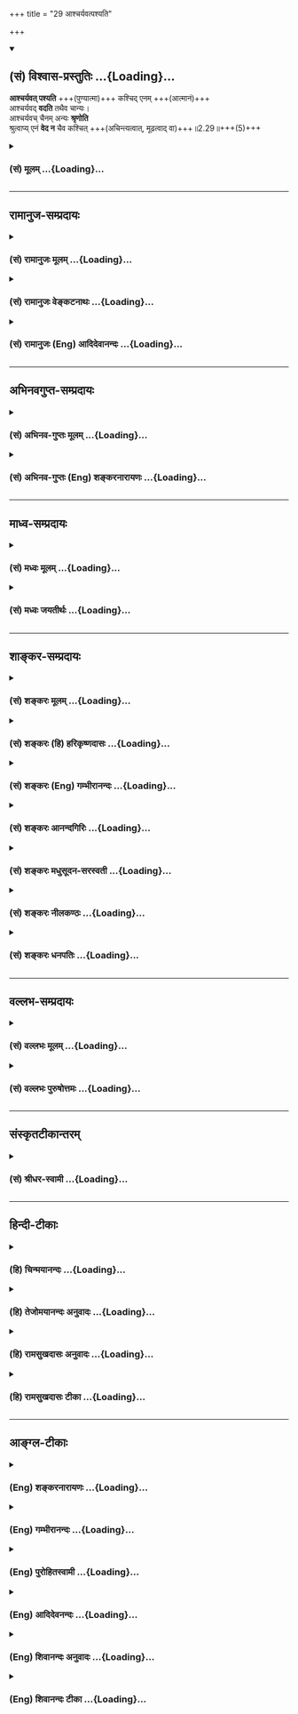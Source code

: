 +++
title = "29 आश्चर्यवत्पश्यति"

+++
<div class="js_include" newlevelforh1="2" title="(सं) विश्वास-प्रस्तुतिः" unfilled url="/purANam_vaiShNavam/mahAbhAratam/06-bhIShma-parva/03-bhagavad-gItA-parva/saMskRtam/vishvAsa-prastutiH/02_sAnkhya-yogaH_sarva-/29_Ashcharyavatpashy.md">
<details open><summary><h2>(सं) विश्वास-प्रस्तुतिः ...{Loading}...</h2></summary>

**आश्चर्यवत् पश्यति** +++(पुण्यात्मा)+++ कश्चिद् एनम् +++(आत्मानं)+++  
आश्चर्यवद् **वदति** तथैव चान्यः।  
आश्चर्यवच् चैनम् अन्यः **श्रृणोति**  
श्रुत्वाप्य् एनं **वेद न** चैव कश्चित् +++(अचिन्त्यत्वात्, मूढत्वाद् वा)+++॥2.29॥+++(5)+++
</details>
</div>
<div class="js_include collapsed" newlevelforh1="3" title="(सं) मूलम्" unfilled url="/purANam_vaiShNavam/mahAbhAratam/06-bhIShma-parva/03-bhagavad-gItA-parva/saMskRtam/mUlam/02_sAnkhya-yogaH_sarva-/29_Ashcharyavatpashy.md">
<details><summary><h3>(सं) मूलम् ...{Loading}...</h3></summary>

आश्चर्यवत्पश्यति कश्चिदेन  
माश्चर्यवद्वदति तथैव चान्यः।  
आश्चर्यवच्चैनमन्यः श्रृणोति  
श्रुत्वाप्येनं वेद न चैव कश्चित्।।2.29।।
</details>
</div>


_________________
## रामानुज-सम्प्रदायः
<div class="js_include collapsed" newlevelforh1="3" title="(सं) रामानुजः मूलम्" unfilled url="/purANam_vaiShNavam/mahAbhAratam/06-bhIShma-parva/03-bhagavad-gItA-parva/saMskRtam/rAmAnujaH/mUlam/02_sAnkhya-yogaH_sarva-/29_Ashcharyavatpashy.md">
<details><summary><h3>(सं) रामानुजः मूलम् ...{Loading}...</h3></summary>

।।2.29।। एवम् उक्तस्वभावं स्वेतर-समस्त-वस्तु-वि-सजातीयतया **आश्चर्यवद्** अवस्थितम् अनन्तेषु जन्तुषु महता तपसा क्षीणपाप उपचित-पुण्यः **कश्चित् पश्यति** तथाविधः कश्चित् परस्मै **वदति** एवं कश्चिद् एव **श्रृणोति, श्रुत्वा अपि एनं** यथावद् अवस्थितं तत्त्वतो **न कश्चिद् वेद।**

चकाराद् द्रष्टृ-वक्तृ-श्रोतृषु अपि तत्त्वतो दर्शनं, तत्त्वतो वचनं, तत्त्वतः श्रवणं दुर्लभम् इति उक्तं भवति।  

</details>
</div>
<div class="js_include collapsed" newlevelforh1="3" title="(सं) रामानुजः वेङ्कटनाथः" unfilled url="/purANam_vaiShNavam/mahAbhAratam/06-bhIShma-parva/03-bhagavad-gItA-parva/saMskRtam/rAmAnujaH/venkaTanAthaH/02_sAnkhya-yogaH_sarva-/29_Ashcharyavatpashy.md">
<details><summary><h3>(सं) रामानुजः वेङ्कटनाथः ...{Loading}...</h3></summary>

  
  
।।2.29।। एवमन्वारुह्यवादपरिसमापनेन पूर्वोक्तं स्वसिद्धान्तमेव
देहात्ममोहमूलदुरितावलीमलीमसे जगति तदधिकारिदुर्लभत्वादिकथनेन
प्रशंसतीत्याह एवमिति। कतिपयपदविशेषितोऽयममौपनिषद एवआश्चर्यवत्
इत्यादिश्लोकः। एवमुक्तस्वभावं इतिएनम् इत्यस्यार्थः। अव्यक्तोऽयम्
इत्यादिनोक्तं वैजात्यं आश्चर्यत्वहेतुत्वायाह स्वेतरेति।
आश्चर्यवच्छब्दस्य
पश्यत्यादिक्रियाविशेषणत्वभ्रमव्युदासायोक्तंआश्चर्यवदवस्थितमिति। आत्मनो
वैलक्षण्यकथनमेवात्रोचितमिति भावः। एतेन कर्तृदृष्टान्ततयाशंकरोक्तं
योजनान्तरमपि दूषितम्। कश्चिदिति निर्धारणार्थमाह अनन्तेष्विति। ज्ञानेन
हीनानां नराणां पशुभिः समत्वप्रदर्शनायोक्तंजन्तुष्वति। कश्चित् इत्यस्य
तात्पर्यार्थमाह महतेति। तथा चोच्यते कषाये कर्मभिः पक्वे ततो ज्ञानं
प्रवर्तते म.भा.अनु.प. इति। अन्यशब्दोऽत्र
पूर्वोत्तरवाक्यगतकश्चिच्छब्दसमानार्थः। परस्मै
इत्यर्थलब्धोक्तिः। श्रुत्वापि न वेद इत्युक्ते
व्याघातशास्त्रानारम्भादिदोषः स्यादित्याशङ्क्योक्तम् यथावदवस्थितं तत्त्वत
इति। प्रामाणिकसमस्ताकारयुक्तमनारोपितेन प्रकारेणेत्यर्थः।
तत्त्ववेदिनोऽत्र दुर्लभत्वमात्रे तात्पर्यं
श्रुत्वाऽपीत्यादिवाक्यस्थचकारस्यानुक्तसमुच्चयार्थत्वं तत्समुच्चेतव्यानि
चाह चकारादिति। देहातिरिक्तस्यात्मनो द्रष्टैव तावद्दुर्लभः किमुत
यथावस्थितद्रष्टा तथाविधेषु सत्स्वपि वक्तैव दुर्लभः किमुत सकलरहस्यवक्ता।
तादृशेषु सत्स्वपि श्रोतैव दुर्लभः
किम्पुनर्बाह्यान्तरसकलशिष्यगुणसम्पन्नतया यथावस्थितश्रोता त्वादृशः
इत्यभिप्रायः। प्रथमं श्रवणम् ततो मननाच्छ्रवणायत्तात्मनिश्चयः ततश्च
वचनयोग्यता तत्रापि चिराभ्यासादिना यथावस्थितवचनयोग्यता ततश्च
निदिध्यासनाद्दर्शनम् ततो रत्नतत्त्ववत् चिरनिरीक्षणसंस्कारात्
सविशेषदर्शनमिति वा क्रमः। अत्र देहातिरिक्तश्चेदात्मा किं तथा नोपलभ्यते
इति शङ्कापाकरणाय दुर्ज्ञानत्वकथनम्। सर्वैर्ज्ञातुमशक्ये वा वस्तुनि किं
त्वामेकमुपालभे इति भावः।  
  
  
  

</details>
</div>
<div class="js_include collapsed" newlevelforh1="3" title="(सं) रामानुजः (Eng) आदिदेवानन्दः" unfilled url="/purANam_vaiShNavam/mahAbhAratam/06-bhIShma-parva/03-bhagavad-gItA-parva/saMskRtam/rAmAnujaH/english/AdidevAnandaH/02_sAnkhya-yogaH_sarva-/29_Ashcharyavatpashy.md">
<details><summary><h3>(सं) रामानुजः (Eng) आदिदेवानन्दः ...{Loading}...</h3></summary>

2.29 Among innumerable beings, someone, who by great austerity has got
rid of sins and has increased his merits, realises this self possessing
the above mentioned nature, which is wonderful and distinct in kind from
all things other than Itself. Such a one speaks of It to another. Thus,
someone hears of It. And even after hearing of It, no one knows It
exactly that It really exists. The term 'ca' (and) implies that even
amongst the seers, the speakers and hearers, one with authentic
percepetion, authentic speech and authentic hearing, is a rarity.

</details>
</div>


_________________
## अभिनवगुप्त-सम्प्रदायः
<div class="js_include collapsed" newlevelforh1="3" title="(सं) अभिनव-गुप्तः मूलम्" unfilled url="/purANam_vaiShNavam/mahAbhAratam/06-bhIShma-parva/03-bhagavad-gItA-parva/saMskRtam/abhinava-guptaH/mUlam/02_sAnkhya-yogaH_sarva-/29_Ashcharyavatpashy.md">
<details><summary><h3>(सं) अभिनव-गुप्तः मूलम् ...{Loading}...</h3></summary>

।।2.30।। एवंविधं च  
आश्चर्यवदिति। ननु यद्येवमयमात्मा अविनाशी किमिति सर्वेण तथैव नोपलभ्यते
यतः अद्भुतवत्कश्चिदेव पश्यति श्रुत्वापि एनं +++(N omit एनम्)+++ न कश्चित् +++(S N
न कश्चिदेव जा ( N कश्चिज्जा)+++ नाति न वेत्ति) वेत्ति न +++(K omits न)+++
जानाति।  

</details>
</div>
<div class="js_include collapsed" newlevelforh1="3" title="(सं) अभिनव-गुप्तः (Eng) शङ्करनारायणः" unfilled url="/purANam_vaiShNavam/mahAbhAratam/06-bhIShma-parva/03-bhagavad-gItA-parva/saMskRtam/abhinava-guptaH/english/shankaranArAyaNaH/02_sAnkhya-yogaH_sarva-/29_Ashcharyavatpashy.md">
<details><summary><h3>(सं) अभिनव-गुप्तः (Eng) शङ्करनारायणः ...{Loading}...</h3></summary>

2.39 Ascaryavat etc. But, if this Self is, in this manner, changeless
(or destructionless), why is This not observed just as such by all ; It
is so because, as if by a rare chance, only some one observes \[This\].
Even after listening, not even one understands This i.e., realises This.

</details>
</div>


_________________
## माध्व-सम्प्रदायः
<div class="js_include collapsed" newlevelforh1="3" title="(सं) मध्वः मूलम्" unfilled url="/purANam_vaiShNavam/mahAbhAratam/06-bhIShma-parva/03-bhagavad-gItA-parva/saMskRtam/madhvaH/mUlam/02_sAnkhya-yogaH_sarva-/29_Ashcharyavatpashy.md">
<details><summary><h3>(सं) मध्वः मूलम् ...{Loading}...</h3></summary>

।।2.29।। देहयोगवियोगस्य नियतत्वादात्मनश्चेश्वरसरूपत्वात् सर्वथानाशान्न
शोकः कार्य इत्युपसंहर्तुमैश्वरं सामर्थ्यं पुनर्दर्शयति आश्चर्यवदिति।
दुर्लभत्वेनेत्यर्थः। तद्ध्याश्चर्यं लोके।
दुर्लभोऽपीश्वरसरूपत्वात्सूक्ष्मत्वाच्चात्मनस्तद्द्रष्टा।  

</details>
</div>
<div class="js_include collapsed" newlevelforh1="3" title="(सं) मध्वः जयतीर्थः" unfilled url="/purANam_vaiShNavam/mahAbhAratam/06-bhIShma-parva/03-bhagavad-gItA-parva/saMskRtam/madhvaH/jayatIrthaH/02_sAnkhya-yogaH_sarva-/29_Ashcharyavatpashy.md">
<details><summary><h3>(सं) मध्वः जयतीर्थः ...{Loading}...</h3></summary>

।।2.29।। आश्चर्यवदिति श्लोकस्य न प्रकृतसङ्गतिर्दृश्यते तदुत्तरश्च
पुनरुक्त इत्यत आह **देहयोगे**ति। द्वन्द्वैकवद्भावोऽयम्। सर्वथेति
बिम्बनाशाभावादिभिः सर्वैः प्रकारैरित्युपसंहर्तुमुत्तरेण श्लोकेन।
ईश्वरसरूपत्वेऽपि कथमनाश
इत्याशङ्कापरिहारहेतुत्वा**दुपसंहर्तु**मित्युक्तम्। अप्रमेयस्येस्यादिना
प्रागुक्तत्वात्पुनरिति। एवं यः कश्चित्पश्यति स आश्चर्यवदित्याद्युक्त्वा
चतुर्थपादेन तदुपपादनं क्रियते तं व्याचष्टे **दुर्लभत्वेने**ति।
दुर्लभत्वमाश्चर्यशब्दप्रवृत्तौ निमित्तमित्यर्थः। तत्कथमित्यत आह
**तद्धी**ति। आश्चर्यमनित्ये अष्टा.6।1।147 इत्यादिस्मतिं हिशब्देन
सूचयति। सर्वेषामात्मद्रष्ट्वत्वात्कथमात्मद्रष्टा दुर्लभोऽपि
येनाश्चर्यमुच्यते इत्यत आह **दुर्लभो**ऽपीति।
ईश्वरसरूपत्वादिनाऽऽत्मद्रष्टा दुर्लभ इति भावः। अनेन आश्चर्य
एवाश्चर्यवदित्युच्त इत्युक्तं भवति। यत्प्रतिबिम्बस्य जीवस्य द्रष्टाऽपि
दुर्लभः किं तत्सामर्थ्यं वर्णनीयम् इतीश्वरसामर्थ्यदर्शनम्।
देहयोगवियोगस्येत्यादिनादेही नित्यं 2।30 इति (उत्तर) श्लोको (ऽपि)
व्याख्यातः। स्वधर्मं 2।3138 इत्यादयः श्लोका अतिरोहितार्थत्वान्न
व्याख्याताः। एवमुत्तरत्रापि।  

</details>
</div>


_________________
## शाङ्कर-सम्प्रदायः
<div class="js_include collapsed" newlevelforh1="3" title="(सं) शङ्करः मूलम्" unfilled url="/purANam_vaiShNavam/mahAbhAratam/06-bhIShma-parva/03-bhagavad-gItA-parva/saMskRtam/shankaraH/mUlam/02_sAnkhya-yogaH_sarva-/29_Ashcharyavatpashy.md">
<details><summary><h3>(सं) शङ्करः मूलम् ...{Loading}...</h3></summary>

।।2.29।।  
  
आश्चर्यवत् आश्चर्यम् अदृष्टपूर्वम् अद्भुतम् अकस्माद्दृश्यमानं तेन तुल्यं
आश्चर्यवत् आश्चर्यमिव एनम् आत्मानं पश्यति कश्चित्। आश्चर्यवत् एनं वदति
तथैव च अन्यः। आश्चर्यवच्च एनमन्यः श्रृणोति। श्रुत्वा दृष्ट्वा उक्त्वापि
एनमात्मानं वेद न चैव कश्चित्। अथवा योऽयमात्मानं पश्यति स आश्चर्यतुल्यः
यो वदति यश्च श्रृणोति सः अनेकसहस्रेषु कश्चिदेव भवति। अतो दुर्बोध आत्मा
इत्यभिप्रायः।।  
अथेदानीं प्रकरणार्थमुपसंहरन्ब्रूते  
  

</details>
</div>
<div class="js_include collapsed" newlevelforh1="3" title="(सं) शङ्करः (हि) हरिकृष्णदासः" unfilled url="/purANam_vaiShNavam/mahAbhAratam/06-bhIShma-parva/03-bhagavad-gItA-parva/saMskRtam/shankaraH/hindI/harikRShNadAsaH/02_sAnkhya-yogaH_sarva-/29_Ashcharyavatpashy.md">
<details><summary><h3>(सं) शङ्करः (हि) हरिकृष्णदासः ...{Loading}...</h3></summary>

।।2.29।। जिसका प्रकरण चल रहा है यह आत्मतत्त्व दुर्विज्ञेय है।
सर्वसाधारणको भ्रान्ति करा देनेवाले विषयमें केवल एक तुझे ही क्या उलाहना
दूँ यह आत्मा दुर्विज्ञेय कैसे है सो कहते हैं  
पहले जो नहीं देखा गया हो अकस्माद् दृष्टिगोचर हुआ हो ऐसे अद्भुत पदार्थका
नाम आश्चर्य है उसके सदृशका नाम आश्चर्यवत् है इस आत्माको कोई ( महापुरुष )
ही आश्चर्यमय वस्तुकी भाँति देखता है।  
वैसे ही दूसरा ( कोई एक ) इसको आश्चर्यवत् कहता है अन्य ( कोई ) इसको
आश्चर्यवत् सुनता है एवं कोई इस आत्माको सुनकर देखकर और कहकर भी नहीं
जानता।  
अथवा जो इस आत्माको देखता है वह आश्चर्यके तुल्य है जो कहता है और जो सुनता
है वह भी ( आश्चर्यके तुल्य है )। अभिप्राय यह कि अनेक सहस्रोंमेंसे कोई एक
ही ऐसा होता है। इसलिये आत्मा बड़ा दुर्बोध है।  

</details>
</div>
<div class="js_include collapsed" newlevelforh1="3" title="(सं) शङ्करः (Eng) गम्भीरानन्दः" unfilled url="/purANam_vaiShNavam/mahAbhAratam/06-bhIShma-parva/03-bhagavad-gItA-parva/saMskRtam/shankaraH/english/gambhIrAnandaH/02_sAnkhya-yogaH_sarva-/29_Ashcharyavatpashy.md">
<details><summary><h3>(सं) शङ्करः (Eng) गम्भीरानन्दः ...{Loading}...</h3></summary>

2.29 'This Self under discussion is inscrutable. Why should I blame you
alone regarding a thing that is a source of delusion to all!' How is
this Self inscrutable; \[It may be argued that the Self is the object of
egoism. The answer is: Although the individualized Self is the object of
egoism, the absolute Self is not.\] This is being answered in, 'Someone
visualizes It as a wonder,' etc. Kascit, someone; pasyati, visualizes;
enam, It, the Self; ascaryavat, as a wonder, as though It were a wonder
a wonder is something not seen before, something strange, something seen
all on a sudden; what is comparable to that is ascarya-vat; ca, and;
tatha, similarly; eva, indeed; kascit, someone; anyah, else; vadati,
talks of It as a wonder. And someone else srnoti, hears of It as a
wonder. And someone, indeed, na, does not; veda, realize It; api, even;
srutva, after hearing, seeing and speaking about It. Or, (the meaning
is) he who sees the Self is like a wonder. He who speaks of It and the
who hears of It is indeed rare among many thousands. Therefore, the idea
is that the Self is difficult to understand. Now, in the course of
concluding the topic under discussion, \[viz the needlessness of sorrow
and delusion,from the point of view of the nature of things.\] He says,
'O descendant of Bharata, this embodied Self', etc.

</details>
</div>
<div class="js_include collapsed" newlevelforh1="3" title="(सं) शङ्करः आनन्दगिरिः" unfilled url="/purANam_vaiShNavam/mahAbhAratam/06-bhIShma-parva/03-bhagavad-gItA-parva/saMskRtam/shankaraH/AnandagiriH/02_sAnkhya-yogaH_sarva-/29_Ashcharyavatpashy.md">
<details><summary><h3>(सं) शङ्करः आनन्दगिरिः ...{Loading}...</h3></summary>

।।2.29।। अर्जुनं प्रत्युपालम्भं दर्शयित्वा प्रकृतस्यात्मनो
दुर्विज्ञेयत्वात्तं प्रत्युपालम्भो न संभवतीति मन्वानः सन्नाह
**दुर्विज्ञेय इति।** तथाचात्माज्ञाननिमित्तविप्रलम्भस्य
साधारणत्वादसाधारणोपलम्भस्य निरवकाशतेत्याह **किं त्वामेवेति।**
अहंप्रत्ययवेद्यत्वादात्मनो दुर्विज्ञेयत्वमसिद्धमिति शङ्कते **कथमिति।**
विशिष्टस्यात्मनोऽहंप्रत्ययस्य दृष्टत्वेऽपि केवलस्य तदभावादस्ति
दुर्विज्ञेयतेति श्लोकमवतारयति **आहेति।** आश्चर्यवदित्याद्येन
पादेनात्मविषयदर्शनस्य दुर्लभत्वं दर्शयता द्रष्टुर्दौर्लभ्यमुच्यते
द्वितीयेन च तद्विषयवेदनस्य दुर्लभत्वोक्तेस्तदुपदेष्टुस्तथात्वं कथ्यते
तृतीयेन तदीयश्रवणस्य दुर्लभत्वद्वारा श्रोतुर्विरलता विवक्षिता
श्रवणदर्शनोक्तीनां भावेऽपि तद्विषयसाक्षात्कारस्यात्यन्तायासलभ्यत्वं
चतुर्थेनाभिप्रेतमिति विभागः। आत्मगोचरदर्शनादिदुर्लभत्वद्वारा
दुर्बोधत्वमात्मनः साधयति **आश्चर्यवदिति।** संप्रत्यात्मनि
दृष्टुर्वक्तुः श्रोतुः साक्षात्कर्तुश्च दुर्लभत्वाभिधानेन तदीयं
दुर्बोधत्वं कथयति **अथवेति।** व्याख्यानद्वयेऽपि फलितमाह **अत**
**इति।  
**

</details>
</div>
<div class="js_include collapsed" newlevelforh1="3" title="(सं) शङ्करः मधुसूदन-सरस्वती" unfilled url="/purANam_vaiShNavam/mahAbhAratam/06-bhIShma-parva/03-bhagavad-gItA-parva/saMskRtam/shankaraH/madhusUdana-sarasvatI/02_sAnkhya-yogaH_sarva-/29_Ashcharyavatpashy.md">
<details><summary><h3>(सं) शङ्करः मधुसूदन-सरस्वती ...{Loading}...</h3></summary>

।।2.29।। ननु विद्वांसोऽपि बहवः शोचन्ति तत्किं मामेव पुनः पुनरेवमुपालभसे
अन्यच्च इति न्यायात्त्वद्वचनार्थाप्रतिपत्तिरपि मम न दोषः। तत्रान्येषामपि
तवेवात्मापरिज्ञानादेव शोकः आत्मप्रतिपादकशास्त्रार्थाप्रतिपत्तिश्च
तवाप्यन्येषामिव  
  
स्वाशयदोषादिति नोक्तदोषद्वयमित्यभिप्रेत्यात्मनो दुर्विज्ञेयतामाह एनं
प्रकृतं देहिनमाश्चर्येणाद्भुतेन तुल्यतया वर्तमानं  
  
आविद्यकनानाविधविरुद्धधर्मवत्तया सन्तमप्यसन्तमिव स्वप्रकाशचैतन्यरूपमपि
जडमिव आनन्दघनमपि दुःखितमिव  
  
निर्विकारमपि सविकारमिव नित्यमप्यनित्यमिव प्रकाशमानमप्यप्रकाशमानमिव
ब्रह्माभिन्नमपि तद्भिन्नमिव मुक्तमपि बद्धमिव अद्वितीयमपि सद्वितीयमिव
संभावितविचित्रानेकाकारप्रतीतिविषयं पश्यति।
शास्त्राचार्योपदेशाभ्यामाविद्यकसर्वद्वैतनिषेधेन  
  
परमात्मस्वरूपमात्राकारायां वेदान्तमहावाक्यजन्यायां
सर्वसुकृतफलभूतायामन्तःकरणवृत्तौ प्रतिफलितं समाधिपरिपाकेन  
  
साक्षात्करोति कश्चिच्छमदमादिसाधनसंपन्नचरमशरीरः कश्चिदेव नतु सर्वः। तथा
कश्चिदेनं यत्पश्यति तदाश्चर्यवदिति  
  
क्रियाविशेषणम्। आत्मदर्शनमप्याश्चर्यवदेव यत्स्वरूपतो मिथ्याभूतमपि
सत्यस्य व्यञ्जकं आविद्यकमप्यविद्याया विघातकं अविद्यामुपघ्नतत्कार्यतया
स्वात्मानमप्युपहन्तीति। यथा यः कश्चिदेनं पश्यति स आश्चर्यवदिति
कर्तृविशेषणम्। यतोऽसौ  
  
निवृत्ताविद्यातत्कार्योऽपि प्रारब्धकर्मप्राबल्यात्तद्वानिव व्यवहरति
सर्वदा समाधिनिष्ठोऽपि व्युत्तिष्ठति व्युत्थितोऽपि पुनः  
  
समाधिमनुभवतीति प्रारब्धकर्मवैचित्र्याद्विचित्रचरित्रः
प्राप्तदुष्प्रापज्ञानत्वात्सकललोकस्पृहणीयोऽत आश्चर्यवदेव भवति।  
  
तदेतत्त्रयमाश्चर्यमात्मा तज्ज्ञानं तज्ज्ञाता चेति परमदुर्विज्ञेयमात्मानं
त्वं कथमनायासेन जानीया इत्यभिप्रायः।  
  
एवमुपदेष्टुरभावादप्यात्मा दुर्विज्ञेयः। यो ह्यात्मानं जानाति स एव
तमन्यस्मै ध्रुवं ब्रूयात् अज्ञस्योपदेष्टृत्वासंभवात्। जानंस्तु
समाहितचित्तः प्रायेण कथं ब्रवीतु। व्युत्थितचित्तोऽपि परेण ज्ञातुमशक्यः।
यथाकथंचिज्ज्ञातोऽपि  
  
लाभपूजाख्यात्यादिप्रयोजनानपेक्षत्वान्न ब्रवीत्येव कथंचित्कारुण्यमात्रेण
ब्रुवंस्तु परमेश्वरवदत्यन्तदुर्लभएवेत्याह  
  
आश्चर्यवद्वदति तथैव चान्य इति। यथा जानाति तथैव वदति।
एनमित्यनुकर्षणार्थश्चकारः। स चान्यः सर्वज्ञजनविलक्षणो नतु यः पश्यति
ततोऽन्य इति व्याघातात्। तत्रापि कर्मणि क्रियायां कर्तरि चाश्चर्यवदिति
योज्यम्। तत्र कर्मणः कर्तुश्च प्रागाश्चर्यत्वं व्याख्यातं क्रियायास्तु
व्याख्यायते। सर्वशब्दावाच्यस्य शुद्धस्यात्मनो यद्वचनं तदाश्चर्यवत्। तथाच
श्रुतिःयतो वाचो निवर्तन्ते। अप्राप्य मनसा सह इति। केनापि शब्देनावाच्यस्य
शुद्धस्यात्मनो विशिष्टशक्तेन पदेन जहदजहत्स्वार्थलक्षणया कल्पितसंबन्धेन
लक्ष्यतावच्छेदकमन्तरेणैव प्रतिपादनं तदपि
निर्विकल्पकसाक्षात्काररूपमत्याश्चर्यमित्यर्थः। अथवा विना शक्तिं विना
लक्षणां विना संबन्धान्तरं सुषुप्तोत्थापकवाक्यवत्तत्त्वमस्यादिवाक्येन
यदात्मतत्त्वप्रतिपादनं तदाश्चर्यवत्। शब्दशक्तेरचिन्त्यत्वात्। नच विना
संबन्धं बोधनेऽतिप्रसङ्गः लक्षणापक्षेऽपि तुल्यत्वात्
शक्यसंबन्धरूपानेकसाधारणत्वात्। तात्पर्यविशेषान्नियम इतिचेत् न। तस्यापि
सर्वान्प्रत्यविशेषात्। कश्चिदेव तात्पर्यविशेषमवधारयति न सर्व इतिचेद्धन्त
तर्हि पुरुषगत एव कश्चिद्विशेषो निर्दोषत्वरूपो नियामकः सचास्मिन्पक्षेऽपि
न दण्डवारितः। तथाच यादृशस्य शुद्धान्तःकरणस्य तात्पर्यानुसन्धानपुरःसरं
लक्षणया वाक्यार्थबोधो भवद्भिरङ्गीक्रियते तादृशस्यैव केवलः
शब्दविशेषोऽखण्डसाक्षात्कारं विनापि संबन्धेन जनयतीति किमनुपपन्नम्।
एतस्मिन्पक्षे शब्दवृत्त्याविषयत्वात्यतो वाचो निवर्तन्ते इति
सुतरामुपपन्नम्। अयं च भगवदभिप्रायो वार्तिककारैः
प्रपञ्चितःदुर्बलत्वादविद्याया आत्मत्वाद्बोधरूपिणः।
शब्दशक्तेरचिन्त्यत्वाद्विद्मस्तं मोहहानतः।। अगृहीत्वैव
संबन्धमभिधानाभिधेययोः। हित्वा निद्रां प्रबुध्यन्ते सुषुप्तेर्बोधिताः
परैः।। जाग्रद्वन्न यतः शब्दं सुषुप्तौ वेत्ति कश्चन। ध्वस्तेऽतो
ज्ञानतोऽज्ञाने ब्रह्मास्मीति भवेत्फलम्।। अविद्याघातिनः शब्दाद्याहं
ब्रह्मेति धीर्भवेत्। नश्यत्यविद्यया सार्धं हत्वा रोगमिवौष धम्।।
इत्यादिना ग्रन्थेन। तदेवं वचनविषयस्य
वक्तुर्वचनक्रियायाश्चात्याश्चर्यरूपत्वादात्मनो दुर्विज्ञानत्वमुक्त्वा
श्रोतुर्दुर्मिलत्वादपि तदाह आश्चर्यवच्चैनमन्यः शृणोति श्रुत्वाप्येनं
वेदेति। अन्यो द्रष्टुर्वक्तुश्च मुक्ताद्विलक्षणो मुमुक्षुर्वक्तारं
ब्रह्मविदं विधिवदुपसृत्य एनं शृणोति श्रवणाख्यविचारविषयीकरोति।
वेदान्तवाक्यतात्पर्यनिश्चयेनावधारयतीति यावत्। श्रुत्वा चैनं  
  
मनननिदिध्यासनपरिपाकाद्वेदापि साक्षात्करोत्यपि आश्चर्यवत्।
तथाचआश्चर्यवत्पश्यति कश्चिदेनम् इति व्याख्यातम्। अत्रापि
कर्तुराश्चर्यरूपत्वमनेकजन्मानुष्ठितसुकृतक्षालितमनोमलतयादिदुर्लभत्वात्।
तथाच वक्ष्यतिमनुष्याणां सहस्रेषु कश्चिद्यतति सिद्धये। यततामपि सिद्धानां
कश्चिन्मां वेत्ति तत्त्वतः।। इति। श्रवणायापि बहुभिर्यो न लभ्यः
शृण्वन्तोऽपि बहवो यं न विद्युःआश्चर्योऽस्य वक्ता कुशलोऽस्य लब्धा
आश्चर्यो ज्ञाता कुशलानुशिष्टः इति श्रुतेश्च। एवं
श्रवणश्रोतव्ययोराश्चर्यत्वं  
  
प्राग्वद्व्याख्येयम्। ननु यः श्रवणमननादिकं करोति स आत्मानं वेदेति
किमाश्चर्यमत आह नचैव कश्चिदिति। चकारः  
  
क्रियाकर्मपदयोरनुषङ्गार्थः। कश्चिदेनं नैव वेद श्रवणादिकं कुर्वन्नपि
तदकुर्वंस्तु न वेदेति किमु वक्तव्यम्। ऐहिकमप्रस्तुतप्रतिबन्धे तद्दर्शनात्
इति न्यायात्। उक्तंच वार्तिककारैःकुतस्तज्ज्ञानमिति चेत्तद्धि
बन्धपरिक्षयात्। असावपि च भूतो वा भावी वा वर्ततेऽथवा।। इति।
श्रवणादिकुर्वतामपि प्रतिबन्धपरिक्षयादेव ज्ञानं जायते अन्यथा तु न। सच  
  
प्रतिबन्धपरिक्षयः कस्यचिद्भूत एव यथा हिरण्यगर्भस्य। कस्यचिद्भावी यथा
वामदेवस्य। कस्यचिद्वर्तते यथा श्वेतकेतोः। तथा च
प्रतिबन्धक्षयस्यातिदुर्लभत्वात्ज्ञानमुत्पद्यते पुंसां क्षयात्पापस्य
कर्मणः इति स्मृतेश्च दुर्विज्ञेयोऽयमात्मेति निर्गलितोऽर्थः। यदि
तुश्रुत्वाप्येनं वेद न चैव कश्चित् इत्येव व्याख्यायेत तदाआश्चर्यो ज्ञाता
कुशलानुशिष्टः इति श्रुत्येकवाक्यता न स्यात्। यततामपि सिद्धानां कश्चिन्मां
वेत्ति तत्त्वतः इति भगवद्वचनविरोधश्चेति विद्वद्भिरविनयः क्षन्तव्यः। अथवा
न चैव  
  
कश्चिदित्यस्य सर्वत्र संबन्धः। कश्चिदेनं न पश्यति न वदति न शृणोति
श्रुत्वापि न वेदेति पञ्चप्रकारा उक्ताः।  
  
कश्चित्पश्यत्येव न वदति कश्चित्पश्यति च वदति च कश्चित्तद्वचनं शृणोति च
तदर्थं जानाति च कश्चिच्छ्रुत्वापि न जानाति च कश्चित्तु सर्वबहिर्भूत इति।
अविद्वत्पक्षे त्वसंभावनाविपरीतभावनाभिभूतत्वादाश्चर्यतुल्यत्वं
दर्शनवदनश्रवणेष्विति  
  
निगदव्याख्यातः श्लोकः। चतुर्थपादे तु दृष्ट्वोक्त्वा श्रुत्वापीति
योजना।  

</details>
</div>
<div class="js_include collapsed" newlevelforh1="3" title="(सं) शङ्करः नीलकण्ठः" unfilled url="/purANam_vaiShNavam/mahAbhAratam/06-bhIShma-parva/03-bhagavad-gItA-parva/saMskRtam/shankaraH/nIlakaNThaH/02_sAnkhya-yogaH_sarva-/29_Ashcharyavatpashy.md">
<details><summary><h3>(सं) शङ्करः नीलकण्ठः ...{Loading}...</h3></summary>

।।2.29।। ननु वज्रपञ्जरतुल्यस्य सर्वप्रमाणसिद्धस्य वियदादिप्रपञ्चस्य कथं
रज्जूरगादिवदज्ञानप्रभवत्वेनात्यन्ततुच्छत्वमुच्यते कथं वा
कर्मज्ञानकाण्डापेक्षितमात्मनो यज्ञादिकर्तृत्वं श्रवणादिकर्तृत्वं
चापह्नूयत इत्याशङ्क्याह **आश्चर्यवदिति।** कश्चित् ज्ञातात्मतत्त्व
एनमतीतानन्तरश्लोकोक्तं भूतग्राममाश्चर्यवत् आश्चर्यमद्भुतं
स्वप्नमायेन्द्रजालादिकं तेन तुल्यमाश्चर्यवत् तथाभूतं पश्यति। तथा
कश्चिदेनं आश्चर्यवद्वदति सत्त्वेन असत्त्वेन वा निर्वक्तुमशक्यमपि
अनिर्वचनीयेनैव लोकाप्रसिद्धेन रूपेणोपपादयति। तथाहि रज्जूरगवत्प्रपञ्चः
संश्चेत्नेह नानास्ति किंचन इति श्रुत्या न बाध्येत असंश्चेन्न प्रतीयेत
तस्मादनिर्वचनीयोऽयमिति। तदिदं सर्वव्यवहारास्पदस्यापि प्रपञ्चस्य
मिथ्यात्वोपपादनमत्याश्चर्यमित्यर्थः। तथा एनं प्रपञ्चमन्य आश्चर्यवत्
शृणोति। इमे लोका इमे देवा इमे वेदा इदं सर्वं यदयमात्मा इति
प्रत्यक्षेणानात्मतया उपलभ्यमानस्यापि प्रपञ्चस्य यत् प्रत्यगभिन्नत्वेन
श्रवणं तदत्यन्तमाश्चर्यम्। न हीयं श्रुतिःयजमानः प्रस्तरः
इत्यादिवदुपचरितार्था। प्रपञ्चस्यात्मनः पृथक्त्वेआत्मनो वा अरे दर्शनेन
श्रवणेन मत्या विज्ञानेनेदं सर्वं विदितं भवति
इत्येकविज्ञानात्सर्वविज्ञानप्रतिज्ञोपरोधापत्तेः। न च
प्रतिज्ञाप्यौपचारिकी। प्रदेशान्तरे श्रुतस्ययथा सौम्यैकेन मृत्पिण्डेन
सर्वं मृन्मयं विज्ञातं स्यात् इति दृष्टान्तस्योपरोधापत्तेः।
तस्मात्प्रतिज्ञादृष्टान्तनिगमनानामेकवाक्यत्वात् न
प्रपञ्चस्यात्मान्यत्वम्। तच्च भेदग्राहिप्रत्यक्षविरोधादाश्चर्यमिव
श्रृणोति। तथा कश्चिदेनं प्रपञ्चं प्रत्यगनन्यत्वेन श्रुत्वा अपिशब्दात्
उक्त्वा स्वप्नादिदृष्टान्तैरुपपाद्य दृष्ट्वा ध्यानेन च साक्षात्कृत्वापि
तत्त्वतो न वेद न जानाति। तथाहि प्राप्तापि प्रज्ञा तीव्रविक्षेपवतः
परिहीयत इति वक्ष्यति। तस्मादात्मैक्यात्संभवत्येव प्रपञ्चस्य
रज्जूरगादितुल्यत्वेन तुच्छत्वम्। यद्वा एनं आत्मानं
कर्तृत्वभोक्तृत्वदुःखित्वानित्यत्वजडत्वसङ्गित्वपरिच्छिन्नत्वादिधर्मवत्तया
प्रसिद्धमपि तत्त्वमसीत्यागमोत्थया ब्रह्माकारान्तःकरणवृत्त्या
ब्रह्मविद्याख्यया अकर्तारमभोक्तारमानन्दघनं
सत्यचिद्रूपमसङ्गमनन्तमपरोक्षीकरोतीति महदाश्चर्यम्। यत् पश्यति
तदाश्चर्यवदिति क्रियाविशेषणं वा। आविद्यकमपि दर्शनमविद्यां स्वात्मानं च
कतकरजोवन्निवर्तयतीति। यद्वा यः पश्यति स आश्चर्यवदिति कर्तृविशेषणम्। यत
एक एव विद्वान् समाधिव्युत्थानयोः परस्परविरुद्धमात्मनो ब्रह्मभावं जीवभावं
च यावदारब्धकर्मक्षयमनुभवतीति तथा वाङ्मनसातीतमप्यात्मानं यद्वाचा वदति
तदप्याश्चर्यम्। अगृहीतसंगतिकेनापिशब्देन यथा सुप्तः प्रबोध्यते तद्वत्।
यथोक्तं वार्तिकेअगृहीत्वैव संबन्धमभिधानाभिधेययोः। हित्वा निद्रां
प्रबुध्यन्ते सुषुप्ते बोधिताः परैः। जाग्रद्वन्न यतः शब्दं सुषुप्ते
वेत्ति कश्चन। ध्वस्तेऽतो ज्ञानतोऽज्ञाने ब्रह्मास्मीति भवेत्फलम्।
अविद्याघातिनः शब्दाद्याहं ब्रह्मेति धीर्भवेत्। नश्यत्यविद्यया सार्धं
हत्वा रोगमिवौषधम्। इति। तथा यः शृणोति सोऽपि आश्चर्यवत् अतिदुर्लभ
इत्यर्थः। श्रवणायापि बहुभिर्यो न लभ्यः इति श्रुतेः। शृण्वन्तोऽपि बहवो यं न
विदुः इति श्रुतिद्वितीयपादार्थं संगृह्णाति
**श्रुत्वाप्येनमिति।**आश्चर्यो वक्ता कुशलोऽस्य लब्धा आश्चर्यो ज्ञाता
कुशलेनानुशिष्टः इति उत्तरार्धस्तु श्लोकपूर्वार्धेन संगृहीत इति ज्ञेयम्।
दुर्विज्ञेयोऽयमात्मा अतस्त्वं तज्ज्ञानार्थं यतस्वेति भावः।  

</details>
</div>
<div class="js_include collapsed" newlevelforh1="3" title="(सं) शङ्करः धनपतिः" unfilled url="/purANam_vaiShNavam/mahAbhAratam/06-bhIShma-parva/03-bhagavad-gItA-parva/saMskRtam/shankaraH/dhanapatiH/02_sAnkhya-yogaH_sarva-/29_Ashcharyavatpashy.md">
<details><summary><h3>(सं) शङ्करः धनपतिः ...{Loading}...</h3></summary>

।।2.29।। शुद्धात्मनो दुर्विज्ञेयत्वाद्रभान्तेश्च सर्वसाधारणत्वान्न
त्वां प्रत्येवोपालम्भो युक्त इत्याह **आश्चर्यवदिति।**
आश्चर्यमद्भुतभदृष्टपूर्वमकस्मादृष्यमानं तेन तुल्यमाश्चर्यवत्।
कश्चिदेनमात्मानमाश्चर्यवत्पश्यति। तथैव चान्य एनमाश्चर्यवद्वदति।
अन्यश्चैनमाश्चर्यवच्छ्रणोति। श्रुत्वोक्त्वा दृष्ट्वाप्येनं
कश्चित्प्रतिबन्धवशान्न वेद साक्षान्न जानाति। ऐहिकमप्यप्रस्तुतप्रतिबन्धे
तद्दर्शनात् इति व्याससूत्रात् फलोन्मुखं विद्याविरुद्धफलत्वं कर्म
प्रस्तुतं तेन प्रतिबन्धः प्रस्तुतप्रतिबन्ध तदभावेऐहिकभस्मिन्नेव जन्मनि
विद्या जायते सति तु तस्मिञ्जन्मान्तरेऽपि सा जायते कुतः तद्दर्शनात्
प्रतिबन्धतदभावभ्यामुभयविधविद्याजन्मनः श्रुतौ दर्शनात्गर्भस्थ एव वामदेवः
प्रतिपेदे ब्रह्मभावम् इति वदन्ती श्रुतिः सति प्रतिबन्धे
जन्मान्तरसंचितसाधनाज्जन्मान्तरे विद्योत्पत्तिं दर्शयतीति तदर्थः। यद्वा
योऽयमात्मानं पश्यति स आश्चर्यतुल्य एवमग्रेऽपि यो वदति यश्च श्रृणोति
सोऽनेकशतसहस्त्रेषु कश्चिदेव यश्चोक्त्वा श्रुत्वा पश्यति परोक्षज्ञानवान्
भवति स ततोऽपि दुर्लभः यस्तु साक्षात्करोति स तु ततोऽपि दर्लभ इत्याह
**श्रुत्वापीति।** अतो दुर्बोध आत्मेत्यभिप्रायः। तथाच प्रथमपक्षे
प्रथमपादेनात्मविषयकपरोक्षदर्शनस्य तथैव द्वितीयेन वदनस्य तृतीयने श्रवणस्य
चच दुर्लभत्वं चतुर्थेन साक्षात्कारस्य चात्यन्तदौर्लभ्यं च दर्शयता
द्रष्टुर्वक्तुः श्रोतुः साक्षात्कर्तुर्विरलतोच्यते। तद्द्वारा चात्मनो
दुर्विज्ञेयत्वं कथ्यते। द्वितीयपक्षे  
  
त्वात्मनि चतुर्णां दुर्लभत्वकथनेन तदीयं दुर्बोधत्वमुच्यत इति विवेकः।
इत्थं च श्रुत्यैकार्थत्वमस्याः स्मृतेः सभ्यगुपपद्यते। तथाच
श्रुतिःश्रवणायापि बहुभिर्यो न लभ्यः श्रृण्वन्तोऽपि बहवो यं न विद्युः।
आश्चर्योऽस्य वक्ता कुशलोऽस्य लब्धा आश्चर्यो ज्ञाता कुशलानुशिष्टः इति।
विवृता चेयं भगवत्पादैः प्रायेण ह्येवंविधएव लोकः यस्तु श्रेयोर्थी
सोऽनेकशतसहस्त्रेषु कश्चिदेवात्मविद्भवति त्वद्विधः यस्मादित्याह।
श्रवणायापि श्रवणार्थं श्रोतुमपि यो न लभ्यः आत्मा बहुभिरनेकैः शृणवन्तो
बहवोऽनेकेऽन्ये यमात्मानं न विद्युर्न विन्दन्ति अभागिनोऽसंस्कृतात्मानो न
विजानीयुः। किंचास्य वक्ताप्याश्चर्योऽश्रुतव देवानेकेषु कश्चिदेव भवति।
तथा श्रुत्वाप्यस्यात्मनः कुशलो निपुण एवानेकेषु लब्धा कश्चिदेव भवति।
तस्मादाश्चर्यो ज्ञाता कश्चिदेव कुशलानुशिष्टः कुशलेन
निपुणेनाचार्येणानुशिष्टः सन्नित्यर्थ इति। तथाच श्रवणायापीत्यादेरर्थः
आश्चर्यवत्कश्चिदेनं श्रृणोतीति श्रृण्वन्तोऽपीत्यादेः श्रुत्वाप्येनं वेद
न चैव कश्चिदिति आश्चर्यो वक्तेत्यस्य आश्चर्यवद्वदति तथैव चान्य इति
कुशलोऽस्येत्यादेराश्चर्यवत्पश्यति कश्चिदेनमिति आश्चर्यो ज्ञाता
कुशलानुशिष्ट इत्येतत्तु कुशल इत्यादेर्व्याख्यानं तस्मादित्यादिभाष्यात्।
यद्वा लब्धा परोक्षज्ञानवान् ज्ञाता साक्षात्कर्ता।
आश्चर्यवत्पश्यतीत्यत्रापि द्विविधं दर्शनं वक्ष्यते
श्रुत्येकवाक्यतार्थम्। अस्मिन्पक्षेपरोक्षेणापरोक्षेण वाऽस्य दर्शनं
द्रष्टावात्यन्तदुर्लभः परोक्षेणास्य दर्शनं द्रष्टा वा कुतो दुर्लभ इत्यत
आह **आश्चर्यवद्वदती**त्यादि। तोऽस्य कथनं वक्ता वा श्रवणं श्रोता वा
दुर्लभोऽत इत्यर्थः। अपरोक्षेणास्य दर्शनस्य द्रष्टुर्वात्यन्तदौर्लभ्ये
हेतुमाह **श्रुत्वापीति।** श्रुत्वा उक्त्वा परोक्षेण दृष्ट्वाप्येनं
कश्चिदभागी असंस्कृतात्मा लोको नचैव जानातीति। अतः साक्षादस्य दर्शनं
द्रष्टा वात्यन्तदुर्लभ इत्यर्थः। एतेन यदि श्रुत्वाप्येनं न चैव
कश्चिदित्येवं व्याख्यायेत तदाआश्चर्यो ज्ञाता कुशलानुशिष्टः इति
श्रुत्येकवाक्यता न स्यात्। यततामपि सिद्धानां कश्चिन्मां वेत्ति तत्त्वतः
इति भगवद्वचनविरोधश्चेति प्रत्युक्तम्। य आत्मानं पश्यति स आश्चर्यतुल्यो
यो वदति यश्च शृणोति सोऽनेकसहस्त्रेषु कश्चिदेवेति
भाष्यात्स्मृतिविरोधानवकाशाच्च। अत्र केचिद्वर्णयन्ति। एनं प्रकृतं देहिनं
आश्चर्येणाद्भुतेन तुल्यतया वर्तमानं आविद्यकनानाविरुद्धधर्मवत्तया
सन्तमप्यसन्तमिव स्वप्रकाशचैतन्यरुपमपि जडमिवानन्दरुपमपि
दुःखितमिवेत्याद्यसंभावितविचित्रानेकाकारप्रतीतिविषयं पश्यति
शास्त्राचार्योपदेशाभ्यामाविद्यकसर्वद्वैतनिषेधेन परमात्मस्वरुपाकारायां
वेदान्तमहावाक्यजन्यायां सर्वसुकृतफलभूतायामन्तःकरणवृत्तौ प्रतिफलितं
समाधिपरिपाकेन साक्षात्करोति। कश्चिच्छमदमादिसाधनसंपन्नचरमशरीरः कश्चिदेव
मर्त्यो नतु सर्वः। तथा कश्चिदेनं यत्पश्यति तदाश्चर्यवदिति
क्रियाविशेषणम्। आविद्यकमपि दर्शनमविद्यां स्वात्मानं च निवर्तयतीति। तथा
यः कश्चिदेनं पश्यति स आश्चर्यवदिति कर्तृविशेषणम्। यत एकएव विद्वान्
समाधिव्युत्थानयोः परस्परविरुद्धमात्मनो ब्रह्मभावं जीवभावं च
यावत्प्रारबधकर्मक्षयमनुभवतीति तदेतत्र्यमप्याश्चर्यमात्मा तज्ज्ञानं
ज्ञाता चेति। एवमग्रेऽपि कर्मणि क्रियायां कर्तरि चाश्चर्यवदिति योज्यम्।
सर्वशब्दावाच्यस्य शुद्धस्यात्मनो यद्वदनं तदाश्चर्यवत् श्रुत्वाप्येनं वेद
श्रुत्वाचैनं मनननिदिध्यासनपरिपाकाद्वेदापि साक्षात्करोत्यपि आश्चर्यवत्।
तथा चाश्चर्यवत्पश्यति कश्चिदेनमित्यत्र व्याख्यातम्। ननु यः श्रवणादिकं
करोति स आत्मानं वेदेति किमाश्चर्यमत आह नचैव कश्चिदिति। चकारः
क्रियाकर्मपदयोरनुषङ्गार्थः। कश्चिदेनं नैव वेद श्रवणादिकं कुर्वन्नपि
तदकुर्वन्न वेदेति किमु वक्तव्यम्। अथवा नचैव कश्चिदित्यस्य सर्वत्र
संबन्धः। कश्चिदेनं न पश्यति न वदति न श्रृणोति श्रुत्वापि न वेदेति पञ्च
प्रकारा उक्ताः। कश्चित्पश्यत्येव न वदति कश्चित्पश्यति वदति च
कश्चित्तद्वचनं श्रृणोति तदर्थ जानाति च कश्चित् श्रुत्वापि न जानाति
कश्चित्तु सर्वबहिर्भूत इति तत्रेदमवधेयम्।
आश्चर्यमद्भुतभदृष्टमकस्माद्दृश्यमानं तेन तुल्यमाश्चर्यवत् यो वदति यश्च
श्रृणोति स सहस्त्रेषु कश्चिदेवेत्यादिवदद्भिराचार्यैः
कर्तृक्रिययोराश्चर्यवत्त्वं दुर्लभत्वं प्रदर्शितम्। श्रवणायापि बहुभिर्यो
न लभ्यते इति श्रुत्यनुरोधात् आत्मनस्तु कर्तृक्रियाविरलत्वद्वारैव
दुर्ज्ञेयत्वं नतु साक्षात् आश्चर्यवत्पदविशेष्यत्वेन श्रुतौ
तथात्वासंभवात्तदेकवाक्यतानापत्तेः। तस्मादाश्चर्यवत्पदस्य
विरुद्धधर्माश्चर्यपरत्वं कर्मविशेषणत्वं चावदतामाचार्याणां न्यूनता न
शङ्कनीया। यदपि वेदेत्यस्य पृथक्करणादि तदपि क्लेशमात्रं तद्विनापि
श्रुत्येकवाक्यतायां निरुपितत्वात् यदपि नचैव कश्चिदित्यस्य सर्वत्र संबन्ध
इत्यादि तदपि न आश्चर्यवदित्याद्युक्त्या बहव एनं न पश्यन्ति
इत्यादेरर्थस्य स्पष्टप्रतीतेः क्लिष्टकल्पनया पक्षान्तरप्रदर्शनस्य
वैयर्थ्यात् कश्चिदेनं पश्यतीत्यादिनोपपादिते सर्वबहिर्भूते श्रुत्वापि न
वेदेत्यस्योक्तत्वेन चतुर्थप्रकारानर्थक्याच्चेति दिक्। एतेन
कश्चिदेनमात्मानं शास्त्राचार्योपदेशाभ्यां पश्यन्नाश्चर्यवत्पश्यति
सर्वगतस्य नित्यज्ञानानन्दस्वभावस्यात्मनोऽलौकिकत्वादैन्द्रजालिकवदघटमानं
पश्यन्निव विस्मयेन पश्यति असंभावनाभिभूतत्वादित्यादिभाष्यकृद्भि कुतो न
व्याख्यातमिति प्रत्युक्तम्। अत्रापि
मूलश्रुत्येकवाक्यत्वाभावापत्तेस्तुल्यत्वात्। अन्ये तु वज्रपञ्जरतुल्यस्य
सर्वप्रमाणसिद्धस्य वियदादिप्रपञ्चस्य कथं
रज्जूरगादिवदज्ञानप्रभवत्वेनात्यन्ततुच्छत्वमुच्यते कथंवा
कर्मज्ञानकाण्डापेक्षितमात्मनो यज्ञादिकर्तृत्वं चापह्नूयत इत्याशङ्क्याह
**आश्चर्यवदिति।** कश्चिज्ज्ञातात्मतत्त्व एनं अतीतानन्तरश्लोकोक्तं
भूतग्राममाश्चर्यं अद्भुतं स्वप्नमायेन्द्रजालादिकं तेन
तुल्यमाश्चर्यवत्तथाभूतं पश्यति। तथा कश्चिदेनमाश्चर्यवद्वदति
सत्त्वेनासत्त्वेन वा निर्वक्तुमशक्यमप्यनिर्वचनीयत्वेनैव लोकाप्रसिद्धेन
रुपेणोपपादयति। तथा एनं प्रपञ्चमन्य आश्चर्यबच्छृणोति। इमे लोका इमे देवा
इमे वेदा इद्ँसर्वं यदयमात्मा इति।  
  
प्रत्यक्षेणानात्मतयोपलभ्यमानस्यापि प्रपञ्चस्य यत्प्रत्यगभिन्नत्वेन
श्रवणं तदत्यन्तमाश्चर्यम्। तथा कश्चिदेनं प्रपञ्चं प्रत्यगनन्यत्वेन
श्रुत्वापिशब्दादुक्त्वा दृष्ट्वापि तत्त्वतो न वेदेति वर्णयन्ति तदपि
सर्वमुपेक्ष्यम्। देही नित्यम् इति
श्लोकस्थभूतानीत्यनुरोधेनातीतानन्तरश्लोकस्थभूतानीत्यस्य
कार्यकरणसंघातपरत्वेन व्याख्यातत्वात् प्रपञ्चस्यानुक्तेरेनदादेशानुपपत्तेः
एनमित्यनेन बह्वभ्यस्तस्यात्मनस्त्यागेन प्रकरणविरोधात्
बह्वध्याहारग्रस्तत्वादुपलभ्यमानमूलभूतश्रुतिविरोधात्
एतद्य्वाख्यातृभिरप्यरुच्या यद्वेत्यादिपक्षान्तरस्वीकाराच्च पक्षान्तरं च
केषांचिद्य्वाख्यानमनूदितमिति निर्मत्सरैर्विद्वद्भिराकलनीयम्।  

</details>
</div>


_________________
## वल्लभ-सम्प्रदायः
<div class="js_include collapsed" newlevelforh1="3" title="(सं) वल्लभः मूलम्" unfilled url="/purANam_vaiShNavam/mahAbhAratam/06-bhIShma-parva/03-bhagavad-gItA-parva/saMskRtam/vallabhaH/mUlam/02_sAnkhya-yogaH_sarva-/29_Ashcharyavatpashy.md">
<details><summary><h3>(सं) वल्लभः मूलम् ...{Loading}...</h3></summary>

।।2.29।। सोऽयमात्माऽव्यक्तो यत आश्चर्यवदित्याह आश्चर्यवदिति। अवितर्क्यमिव
पश्यतीत्यादि।  

</details>
</div>
<div class="js_include collapsed" newlevelforh1="3" title="(सं) वल्लभः पुरुषोत्तमः" unfilled url="/purANam_vaiShNavam/mahAbhAratam/06-bhIShma-parva/03-bhagavad-gItA-parva/saMskRtam/vallabhaH/puruShottamaH/02_sAnkhya-yogaH_sarva-/29_Ashcharyavatpashy.md">
<details><summary><h3>(सं) वल्लभः पुरुषोत्तमः ...{Loading}...</h3></summary>

  
  
।।2.29।। नन्वेवं चेत्तदा विद्वांसः पापकर्मणा नरकसम्भावनया कथं
शोचन्तीत्याशङ्क्याह आश्चर्यवदिति। एनं कश्चिदाश्चर्यवत् पश्यति
शास्त्रार्थज्ञानान्नित्यमव्यक्तादिरूपं जानन्
जन्मादिभावदर्शनादाश्चर्यवन्मायाकृतैन्द्रजालवत्पश्यतीत्यर्थः। एतेषां
जन्मादिभावास्तु मदिच्छया मत्क्रीडार्थका इति आश्चर्यवदित्युक्तम्। तथैव च
मन्मायया मोहितः कश्चिदाश्चर्यवद्वदति अन्यान् बोधयतीत्यर्थः। अन्यश्च
श्रोता स्वतो ज्ञानरहित आश्चर्यवत् शृणोति। श्रुत्वाऽप्येन
यथार्थमिदमित्युक्त्वा न वेद। वै निश्चयेनैतत्ति्रतयेषु कोऽपि न वेद न
ज्ञातवानतोऽज्ञानात्तेऽपि शोचन्तीति भावः।  
  
  
  

</details>
</div>


_________________
## संस्कृतटीकान्तरम्
<div class="js_include collapsed" newlevelforh1="3" title="(सं) श्रीधर-स्वामी" unfilled url="/purANam_vaiShNavam/mahAbhAratam/06-bhIShma-parva/03-bhagavad-gItA-parva/saMskRtam/shrIdhara-svAmI/02_sAnkhya-yogaH_sarva-/29_Ashcharyavatpashy.md">
<details><summary><h3>(सं) श्रीधर-स्वामी ...{Loading}...</h3></summary>

।।2.29।। कुतस्तर्हि विद्वांसोऽपि लोके शोचन्ति
आत्माज्ञानादेवेत्याशयेनात्मनो दुर्विज्ञेयतामाह **आश्चर्यवदिति।**
कश्चिदेनमात्मानं शास्त्राचार्योपदेशाभ्यां पश्यन्नाश्चर्यवत्पश्यति।
सर्वगतस्य नित्यज्ञानानन्दस्वभावस्यात्मनोऽलौकिकत्वादैन्द्रजालिकवदघटमानं
पश्यन्निव विस्मयेन पश्यति असंभावनाभिभूतत्वात्। तथा आश्चर्यवदन्यो वदति च
शृणोति च। अन्य कश्चित्पुनर्विपरीतभावनाभिभूतः श्रुत्वापि नैव वेद।
चशब्दादुक्त्वापि न सम्यग्वेदेति द्रष्टव्यम्।  

</details>
</div>


_________________
## हिन्दी-टीकाः
<div class="js_include collapsed" newlevelforh1="3" title="(हि) चिन्मयानन्दः" unfilled url="/purANam_vaiShNavam/mahAbhAratam/06-bhIShma-parva/03-bhagavad-gItA-parva/hindI/chinmayAnandaH/02_sAnkhya-yogaH_sarva-/29_Ashcharyavatpashy.md">
<details><summary><h3>(हि) चिन्मयानन्दः ...{Loading}...</h3></summary>

।।2.29।। परमार्थ तत्त्व का वर्णन करते हुए कहा जाता है कि वह अनन्त
सर्वज्ञ और आनन्दस्वरूप है जबकि हमारा अपने ही विषय में अनुभव यह है कि हम
परिच्छिन्न अज्ञानी और दुखी हैं। इस प्रकार जो हमारा वास्तविक आत्मस्वरूप
है उससे सर्वथा भिन्न हमारा प्रत्यक्ष अनुभव है। पारमार्थिक स्वरूप और
प्रत्यक्ष अनुभव इन दोनों का अन्तर शीत और उष्ण प्रकाश और अंधकार के अन्तर
के समान प्रतीत हो रहा है। क्या कारण है कि हम अपने शुद्ध आत्मस्वरूप का
साक्षात् अनुभव नहीं कर पाते हैं  
अज्ञान अवस्था में जब हम सत्य को जानना चाहते हैं तब हमारी यह धारणा होती
है कि वह सत्य एक ऐसा लक्ष्य है जो कहीं दूर स्थान में स्थित है जिसकी
प्राप्ति किसी काल विशेष में ही होगी। परन्तु यदि हम भगवान के उपदेश पर
विश्वास करें तो यह ज्ञात होगा कि हम उस सत्य से कभी भी दूर नहीं हैं
क्योंकि वह तो हमारा स्वरूप ही है। एक र्मत्य जीव अमरत्व से उतना ही दूर है
जितना कि स्वप्नद्रष्टा जाग्रत पुरुष से।  
जो मनुष्य अपने आत्मस्वरूप के वैभव के प्रति जागरूक है वही ईश्वर है और
स्वस्वरूप के वैभव से विस्मृत ईश्वर ही मोहित जीव है  
प्रथम तो इस जीव को शरीर मन और बुद्धि के परे स्थित आत्मा के अस्तित्व के
विचार को ही समझना कठिन होता है और जब वह आत्मविकास की साधना का अभ्यास
करके अपने आनन्दस्वरूप को पहचानता है तब वह उस इन्द्रियातीत अनन्त
आनन्दस्वरूप का अनुभव कर आश्चर्यचकित रह जाता है।  
आश्चर्य की भावना जब मन में उठती है तब उसमें यह सार्मथ्य होती है कि क्षण
भर के लिए आश्चर्यचकित व्यक्ति को और कुछ सूझता ही नहीं और वह उस क्षण उस
भावना के साथ तदाकार हो जाता है। प्रयोग के तौर पर आप किसी व्यक्ति को
अचानक आश्चर्यचकित कर दें और फिर उसके मुख के भावों को देखें। मुँह खुला
हुआ कुछ न देखती हुई बाहर निकली हुई आँखें प्रत्येक शिरा तनाव से खिंची हुई
वह व्यक्ति पुतले के समान क्षण भर के लिए अपने ही स्थान पर किंकर्त्तव्य
विमूढ़ खड़ा रह जाता है।  
इसी प्रकार आत्मानुभव का भी वह आनन्द है जब आत्मा ही आत्मा के साथ आत्मा
में ही रमण कर रही होती है। और इसीलिए महान ऋषियों ने इस अनुभव को आश्चर्य
शब्द से सूचित किया जब अहंकार जीव समाप्त होकर शुद्ध अनन्तस्वरूप मात्र रह
जाता है।  
अज्ञानी पुरुष समझता है कि मैं शरीर हूँ जिसमें आत्मा का वास है परन्तु
ज्ञानी पुरुष जानता है कि मैं आत्मा हूँ जिसने शरीर धारण किया है । जो साधक
सम्यक् प्रकार से इस उपदेश का श्रवण करते हैं उनको आगे उसी पर मनन करने को
उत्साहित किया जाता है और तत्पश्चात् जब तक यथार्थ में आत्मसाक्षात्कार
नहीं हो जाता तब तक उसके लिए ध्यान करने का उपदेश किया गया है। इस श्लोक से
अज्ञानी पुरुष को भी श्रवण मनन और निदिध्यासन के द्वारा इस विरले प्रकार के
श्रेष्ठ ज्ञान को प्राप्त करने की प्रेरणा मिल सकती है। आत्मतत्त्व को विषय
के रूप में नहीं जाना जा सकता। इसीलिए यहाँ कहा गया है कि इसको सुनकर कोई
भी व्यक्ति इसे नहीं जानता।  
अगले श्लोक में इस प्रकरण का उपसंहार करते हुए भगवान् कहते हैं  

</details>
</div>
<div class="js_include collapsed" newlevelforh1="3" title="(हि) तेजोमयानन्दः अनुवादः" unfilled url="/purANam_vaiShNavam/mahAbhAratam/06-bhIShma-parva/03-bhagavad-gItA-parva/hindI/tejomayAnandaH/anuvAdaH/02_sAnkhya-yogaH_sarva-/29_Ashcharyavatpashy.md">
<details><summary><h3>(हि) तेजोमयानन्दः अनुवादः ...{Loading}...</h3></summary>

।।2.29।। कोई इसे आश्चर्य के समान देखता है; कोई इसके विषय में आश्चर्य के
समान कहता है; और कोई अन्य पुरुष इसे आश्चर्य के समान सुनता है; और फिर
कोई सुनकर भी नहीं जानता।।

</details>
</div>
<div class="js_include collapsed" newlevelforh1="3" title="(हि) रामसुखदासः अनुवादः" unfilled url="/purANam_vaiShNavam/mahAbhAratam/06-bhIShma-parva/03-bhagavad-gItA-parva/hindI/rAmasukhadAsaH/anuvAdaH/02_sAnkhya-yogaH_sarva-/29_Ashcharyavatpashy.md">
<details><summary><h3>(हि) रामसुखदासः अनुवादः ...{Loading}...</h3></summary>

।।2.29।। कोई इस शरीरीको आश्चर्यकी तरह देखता है और वैसे ही अन्य कोई इसका
आश्चर्यकी तरह वर्णन करता है तथा अन्य कोई इसको आश्चर्यकी तरह सुनता है; और
इसको सुनकर भी कोई नहीं जानता। अर्थात यह शरीरी दुर्विज्ञेय है।

</details>
</div>
<div class="js_include collapsed" newlevelforh1="3" title="(हि) रामसुखदासः टीका" unfilled url="/purANam_vaiShNavam/mahAbhAratam/06-bhIShma-parva/03-bhagavad-gItA-parva/hindI/rAmasukhadAsaH/TIkA/02_sAnkhya-yogaH_sarva-/29_Ashcharyavatpashy.md">
<details><summary><h3>(हि) रामसुखदासः टीका ...{Loading}...</h3></summary>

2.29।।***व्याख्या--*** **'आश्चर्यवत्पश्यति कश्चिदेनम्'--**  इस देहीको
कोई आश्चर्यकी तरह जानता है। तात्पर्य यह है कि जैसे दूसरी चीजें देखने
सुनने पढ़ने और जाननेमें आती हैं वैसे इस देहीका जानना नहीं होता। कारण कि
दूसरी वस्तुएँ इदंतासे ( यह करके) जानते हैं अर्थात् वे जाननेका विषय होती
हैं पर यह देही इन्द्रिय मनबुद्धिका विषय नहीं है। इसको तो स्वयंसे
अपनेआपसे ही जाना जाता है। अपनेआपसे जो जानना होता है वह जानना लौकिक
ज्ञानकी तरह नहीं होता प्रत्युत बहुत विलक्षण होता है।  
**'पश्यति'** पदके दो अर्थ होते हैं नेत्रोंसे देखना और स्वयंके द्वारा
स्वयंको जानना। यहाँ **'पश्यति'** पद स्वयंके द्वारा स्वयंको जाननेके
विषयमें आया है (गीता 2। 55 6। 20 आदि)।  
जहाँ नेत्र आदि करणोंसे देखना (जानना) होता है वहाँ द्रष्टा (देखनेवाला)
दृश्य (दीखनेवाली वस्तु) और दर्शन (देखनेकी शक्ति) यह त्रिपुटी होती है। इस
त्रिपुटीसे ही सांसारिक देखनाजानना होता है। परन्तु स्वयंके ज्ञानमें यह
त्रिपुटी नहीं होती है अर्थात् स्वयंका ज्ञान करणसापेक्ष नहीं है। स्वयंका
ज्ञान तो स्वयंके द्वारा ही होता है अर्थात् वह ज्ञान करणनिरपेक्ष है। जैसे
मैं हूँ ऐसा जो अपने होनेपन ज्ञान है इसमें किसी प्रमाणकी या किसी करणकी
आवश्यकता नहीं है। इस अपने होनेपनको इदंता से अर्थात् दृश्यरूपसे नहीं देख
सकते। इसका ज्ञान अपनेआपको ही होता है। यह ज्ञान इन्द्रियजन्य या
बुद्धिजन्य नहीं है। इसलिये स्वयंको (अपनेआपको) जानना आश्चर्यकी तरह होता
है।  
जैसे अँधेरे कमरेमें हम किसी चीजको लाने जाते हैं तो हमारे साथ प्रकाश भी
चाहिये और नेत्र भी चाहिये अर्थात् उस अँधेरे कमरेमें प्रकाशकी सहायतासे हम
उस चीजको नेत्रोंसे देखेंगे तब उसको लायेंगे। परन्तु कहीं दीपक जल रहा है
और हम उस दीपकको देखने जायँगे तो उस दीपकको देखनेके लिये हमें दूसरे दीपककी
आवश्यकता नहीं पड़ेगी क्योंकि दीपक स्वयंप्रकाश है। वह अपनेआपको स्वयं ही
प्रकाशित करता है। ऐसे ही अपने स्वरूपको देखनेके लिये किसी दूसरे प्रकाशकी
आवश्यकता नहीं है क्योंकि यह देही (स्वरूप) स्वयंप्रकाश है। अतः यह
अपनेआपसे ही अपनेआपको जानता है।  
स्थूल सूक्ष्म और कारण ये तीन शरीर हैं। अन्नजलसे बना हुआ स्थूलशरीर है। यह
स्थूलशरीर इन्द्रियोंका विषय है। इस स्थूलशरीरके भीतर पाँच ज्ञानेन्द्रियों
पाँच कर्मेन्द्रियाँ पाँच प्राण मन और बुद्धि इन सत्रह तत्त्वोंसे बना हुआ
सूक्ष्मशरीर है। यह सूक्ष्मशरीर इन्द्रियोंका विषय नहीं है प्रत्युत
बुद्धिका विषय हैं। जो बुद्धिका भी विषय नहीं है जिसमें प्रकृति स्वभाव
रहता है वह कारणशरीर है। इन तीनों शरीरोंपर विचार किया जाय तो यह स्थूलशरीर
मेरा स्वरूप नहीं है क्योंकि यह प्रतिक्षण बदलता है और जाननेमें आता है।
सूक्ष्मशरीर भी बदलता है और जाननेमें आता है अतः यह भी मेरा स्वरूप नहीं
है। कारणशरीर प्रकृतिस्वरूप है पर देही (स्वरूप) प्रकृतिसे भी अतीत है अतः
कारणशरीर भी मेरा स्वरूप नहीं है। यह देही जब प्रकृतिको छोड़कर अपने
स्वरूपमें स्थित हो जाता है तब यह अपनेआपसे अपनेआपको जान लेता है। यह जानना
सांसारिक वस्तुओंको जाननेकी अपेक्षा सर्वथा विलक्षण होता है इसलिये इसको
**'आश्चर्यवत् पश्यति'** कहा गया है।  
यहाँ भगवान्ने कहा है कि अपनेआपका अनुभव करनेवाला कोई एक ही होता है
**'कश्चित्'** और आगे सातवें अध्यायके तीसरे श्लोकमें भी यही बात कही है
कि कोई एक मनुष्य ही मेरेको तत्त्वसे जानता है **'कश्चिन्मां वेत्ति
तत्त्वतः'।** इन पदोंसे ऐसा मालूम होता है कि इस अविनाशी तत्त्वको जानना
बड़ा कठिन है दुर्लभ है। परन्तु वास्तवमें ऐसी बात नहीं है। इस तत्त्वको
जानना कठिन नहीं है दुर्लभ नहीं है प्रत्युत इस तत्त्वको सच्चे हृदयसे
जाननेवालेकी इस तरफ लगनेवालेकी कमी है। यह कमी जाननेकी जिज्ञासा कम होनेके
कारण ही है।  
**'आश्चर्यवद्वदति तथैव चान्यः'--**ऐसे ही दूसरा पुरुष इस देहीका
आश्चर्यकी तरह वर्णन करता है क्योंकि यह तत्त्व वाणीका विषय नहीं है। जिससे
वाणी भी प्रकाशित होती है वह वाणी उसका वर्णन कैसे कर सकती है जो महापुरुष
इस तत्त्वका वर्णन करता है वह तो शाखाचन्द्रन्यायकी तरह वाणीसे इसका केवल
संकेत ही करता है जिससे सुननेवालेका इधर लक्ष्य हो जाय। अतः इसका वर्णन
आश्चर्यकी तरह ही होता है।  
यहाँ जो **'अन्यः'** पद आया है उसका तात्पर्य यह नहीं है कि जो जाननेवाला
है उससे यह कहनेवाला अन्य है क्योंकि जो स्वयं जानेगा ही नहीं वह वर्णन
क्या करेगा अतः इस पदका तात्पर्य यह है कि जितने जाननेवाले हैं उनमें वर्णन
करनेवाला कोई एक ही होता है। कारण कि सबकेसब अनुभवी तत्त्वज्ञ महापुरुष उस
तत्त्वका  
  
विवेचन करके सुननेवालेको उस तत्त्वतक नहीं पहुँचा सकते। उसकी शंकाओंका
तर्कोंका पूरी तरह समाधान करनेकी क्षमता नहीं रखते। अतः वर्णन करनेवालेकी
विलक्षण क्षमताका द्योतन करनेके लिये ही यह अन्यः पद दिया गया है।  
**'आश्चर्यवच्चैनमन्यः श्रृणोति'--**दूसरा कोई इस देहीको आश्चर्यकी तरह
सुनता है। तात्पर्य है कि सुननेवाला शास्त्रोंकी लोकलोकान्तरोंकी जितनी
बातें सुनता आया है उन सब बातोंसे इस देहीकी बात विलक्षण मालूम देती है।
कारण कि दूसरा जो कुछ सुना है वह सबकासब इन्द्रियाँ मन बुद्धि आदिका विषय
है परन्तु यह देही इन्द्रियों आदिका विषय नहीं है प्रत्युत यह इन्द्रियों
आदिके विषयको प्रकाशित करता है। अतः इस देहीकी विलक्षण बात वह आश्चर्यकी
तरह सुनता है।  
यहाँ **'अन्यः'** पद देनेका तात्पर्य है कि जाननेवाला और कहनेवाला इन
दोनोंसे सुननेवाला (तत्त्वका जिज्ञासु) अलग है।  
  
**'श्रुत्वाप्येनं वेद न चैव कश्चित्'--**इसको सुन करके भी कोई नहीं
जानता। इसका तात्पर्य यह नहीं है कि उसने सुन लिया तो अब वह जानेगा ही
नहीं। इसका तात्पर्य यह है कि केवल सुन करके (सुननेमात्रसे) इसको कोई भी
नहीं जान सकता। सुननेके बाद जब वह स्वयं उसमें स्थित होगा तब वह अपनेआपसे
ही अपनेआपको जानेगा **(टिप्पणी प₀ 69)**।  
यहाँ कोई कहे कि शास्त्रोँ और गुरुजनोंसे सुनकर ज्ञान तो होता ही है फिर
यहाँ सुन करके भी कोई नहीं जानता ऐसा कैसे कहा गया है इस विषयपर थोड़ी
गम्भीरतासे विचार करके देखें कि शास्त्रोंपर श्रद्धा स्वयं शास्त्र नहीं
कराते और गुरुजनोंपर श्रद्धा स्वयं गुरुजन नहीं कराते किन्तु साधक स्वयं ही
शास्त्र और गुरुपर श्रद्धाविश्वास करता है स्वयं ही उनके सम्मुख होता है।
अगर स्वयंके सम्मुख हुए बिना ही ज्ञान हो जाता तो आजतक भगवान्के बहुत अवतार
हुए हैं बड़ेबड़े जीवन्मुक्त महापुरुष हुए हैं उनके सामने कोई अज्ञानी रहना
ही नहीं चाहिये था। अर्थात् सबको तत्त्वज्ञान हो जाना चाहिये था पर ऐसा
देखनेमें नहीं आता। श्रद्धाविश्वासपूर्वक सुननेसे स्वरूपमें स्थित होनेमें
सहायता तो जरूर मिलती है पर स्वरूपमें स्थित स्वयं ही होता है। अतः
उपर्युक्त पदोंका तात्पर्य तत्त्वज्ञानको असम्भव बतानेमें नहीं प्रत्युत
उसे करणनिरपेक्ष बतानेमें है। मनुष्य किसी भी रीतिसे तत्त्वको जाननेका
प्रयत्न क्यों न करे पर अन्तमें अपनेआपसे ही अपनेआपको जानेगा। श्रवण मनन
आदि साधन तत्त्वके ज्ञानमें परम्परागत साधन माने जा सकते हैं पर वास्तविक
बोध करणनिरपेक्ष (अपनेआपसे) ही होता है।  
अपनेआपसे अपनेआपको जानना क्या होता है एक होता है करना एक होता है देखना और
एक होता है जानना। करनेमें कर्मेन्द्रियोंकी देखनेमें ज्ञानेन्द्रियोंकी और
जाननेमें स्वयंकी मुख्यता होती है।  
ज्ञानेन्द्रियोंके द्वारा जानना नहीं होता प्रत्युत देखना होता है जो कि
व्यवहारमें उपयोगी है। स्वयंके द्वारा जो जानना होता है वह दो तरहका होता
है एक तो शरीरसंसारके साथ मेरी सदा भिन्नता है और दूसरा परमात्माके साथ
मेरी सदा अभिन्नता है। दूसरे शब्दोंमें परिवर्तनशील नाशवान् पदार्थोंके साथ
मेरा किञ्चिन्मात्र भी सम्बन्ध नहीं है और अपरिवर्तनशील अविनाशी परमात्माके
साथ मेरा नित्य सम्बन्ध है। ऐसा जाननेके बाद फिर स्वतः अनुभव होता है। उस
अनुभवका वाणीसे वर्णन नहीं हो सकता। वहाँ तो बुद्धि भी चुप हो जाती है।  
  
***सम्बन्ध --***अबतक देह और देहीका जो प्रकरण चल रहा था उसका आगेके
श्लोकमें उपसंहार करते हैं।

</details>
</div>


_________________
## आङ्ग्ल-टीकाः
<div class="js_include collapsed" newlevelforh1="3" title="(Eng) शङ्करनारायणः" unfilled url="/purANam_vaiShNavam/mahAbhAratam/06-bhIShma-parva/03-bhagavad-gItA-parva/english/shankaranArAyaNaH/02_sAnkhya-yogaH_sarva-/29_Ashcharyavatpashy.md">
<details><summary><h3>(Eng) शङ्करनारायणः ...{Loading}...</h3></summary>

2.29. This someone observes as a wonder; similarly another speaks of
This as a wonder; another hears This as a wonder; but even after
hearing, not even one understands This.

</details>
</div>
<div class="js_include collapsed" newlevelforh1="3" title="(Eng) गम्भीरानन्दः" unfilled url="/purANam_vaiShNavam/mahAbhAratam/06-bhIShma-parva/03-bhagavad-gItA-parva/english/gambhIrAnandaH/02_sAnkhya-yogaH_sarva-/29_Ashcharyavatpashy.md">
<details><summary><h3>(Eng) गम्भीरानन्दः ...{Loading}...</h3></summary>

2.29 Someone visualizes It as a wonder; and similarly indeed, someone
else talks of It as a wonder; and someone else hears of It as a wonder.
And some one else, indeed, does not realize It even after hearing about
It.

</details>
</div>
<div class="js_include collapsed" newlevelforh1="3" title="(Eng) पुरोहितस्वामी" unfilled url="/purANam_vaiShNavam/mahAbhAratam/06-bhIShma-parva/03-bhagavad-gItA-parva/english/purohitasvAmI/02_sAnkhya-yogaH_sarva-/29_Ashcharyavatpashy.md">
<details><summary><h3>(Eng) पुरोहितस्वामी ...{Loading}...</h3></summary>

2.29 One hears of the Spirit with surprise, another thinks It
marvellous, the third listens without comprehending. Thus, though many
are told about It, scarcely is there one who knows It.

</details>
</div>
<div class="js_include collapsed" newlevelforh1="3" title="(Eng) आदिदेवनन्दः" unfilled url="/purANam_vaiShNavam/mahAbhAratam/06-bhIShma-parva/03-bhagavad-gItA-parva/english/AdidevanandaH/02_sAnkhya-yogaH_sarva-/29_Ashcharyavatpashy.md">
<details><summary><h3>(Eng) आदिदेवनन्दः ...{Loading}...</h3></summary>

2.29 One looks upon This (self) as a wonder; likewise another speaks of
It as a wonder; still another hears of It as a wonder; and even after
hearing of It, one knows It not.

</details>
</div>
<div class="js_include collapsed" newlevelforh1="3" title="(Eng) शिवानन्दः अनुवादः" unfilled url="/purANam_vaiShNavam/mahAbhAratam/06-bhIShma-parva/03-bhagavad-gItA-parva/english/shivAnandaH/anuvAdaH/02_sAnkhya-yogaH_sarva-/29_Ashcharyavatpashy.md">
<details><summary><h3>(Eng) शिवानन्दः अनुवादः ...{Loading}...</h3></summary>

2.29 One sees This (the Self) as a wonder; another speaks of It as a
wonder; another hears of It as a wonder; yet having heard, none
understands It at all.

</details>
</div>
<div class="js_include collapsed" newlevelforh1="3" title="(Eng) शिवानन्दः टीका" unfilled url="/purANam_vaiShNavam/mahAbhAratam/06-bhIShma-parva/03-bhagavad-gItA-parva/english/shivAnandaH/TIkA/02_sAnkhya-yogaH_sarva-/29_Ashcharyavatpashy.md">
<details><summary><h3>(Eng) शिवानन्दः टीका ...{Loading}...</h3></summary>

2.29 आश्चर्यवत् as a wonder; पश्यति sees; कश्चित् sone one; एनम् this
(Self); आश्चर्यवत् as a wonder; वदति speaks of; तथा so; एव also; च and;
अन्यः another; आश्चर्यवत् as a wonder; च and; एनम् this; अन्यः another;
श्रृणोति hears; श्रुत्वा having heard; अपि even; एनम् this; वेद knows; न
not; च and; एव also; कश्चित् any one.Commentary The verse may also be
interpreted in this manner. He that sees; hears and speaks of the Self
is a wonderful man. Such a man is very rare. He is one among many
thousands. Thus the Self is very hard to understand.

</details>
</div>
